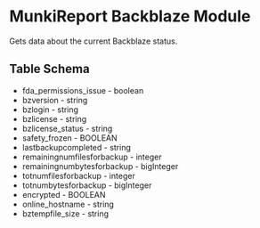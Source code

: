 MunkiReport Backblaze Module
===================

Gets data about the current Backblaze status.

Table Schema
----
* fda_permissions_issue - boolean
* bzversion - string 
* bzlogin - string
* bzlicense - string
* bzlicense_status - string
* safety_frozen - BOOLEAN
* lastbackupcompleted - string
* remainingnumfilesforbackup - integer
* remainingnumbytesforbackup - bigInteger 
* totnumfilesforbackup - integer 
* totnumbytesforbackup - bigInteger
* encrypted - BOOLEAN
* online_hostname - string
* bztempfile_size - string
